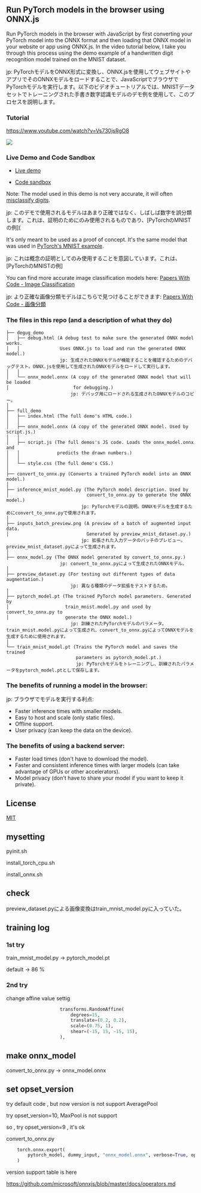 ## Run PyTorch models in the browser using ONNX.js

Run PyTorch models in the browser with JavaScript by first converting your PyTorch model into the ONNX format and then loading that ONNX model in your website or app using ONNX.js. In the video tutorial below, I take you through this process using the demo example of a handwritten digit recognition model trained on the MNIST dataset.

jp: PyTorchモデルをONNX形式に変換し、ONNX.jsを使用してウェブサイトやアプリでそのONNXモデルをロードすることで、JavaScriptでブラウザでPyTorchモデルを実行します。以下のビデオチュートリアルでは、MNISTデータセットでトレーニングされた手書き数字認識モデルのデモ例を使用して、このプロセスを説明します。

### Tutorial
https://www.youtube.com/watch?v=Vs730jsRgO8

[<img src="https://img.youtube.com/vi/Vs730jsRgO8/hqdefault.jpg">](https://www.youtube.com/watch?v=Vs730jsRgO8)

### Live Demo and Code Sandbox

* [Live demo](https://vgzep.csb.app/)

* [Code sandbox](https://codesandbox.io/s/pytorch-to-javascript-with-onnx-vgzep)

Note: The model used in this demo is not very accurate, it will often
[misclassify digits](https://github.com/elliotwaite/pytorch-to-javascript-with-onnx-js/issues/1).

jp: このデモで使用されるモデルはあまり正確ではなく、しばしば数字を誤分類します。これは、証明のためにのみ使用されるものであり、[PyTorchのMNISTの例](

It's only meant to be used as a proof of concept. It's the same model that was
used in [PyTorch's MNIST example](https://github.com/pytorch/examples/blob/main/mnist/main.py).

jp: これは概念の証明としてのみ使用することを意図しています。これは、[PyTorchのMNISTの例]

You can find more accurate image classification models here: [Papers With Code -
Image Classification](https://paperswithcode.com/task/image-classification)

jp: より正確な画像分類モデルはこちらで見つけることができます: [Papers With Code - 画像分類](https://paperswithcode.com/task/image-classification)

### The files in this repo (and a description of what they do)
```
├── degug_demo
│   ├── debug.html (A debug test to make sure the generated ONNX model works. 
│   │               Uses ONNX.js to load and run the generated ONNX model.)
                    jp: 生成されたONNXモデルが機能することを確認するためのデバッグテスト。ONNX.jsを使用して生成されたONNXモデルをロードして実行します。
│   │ 
│   └── onnx_model.onnx (A copy of the generated ONNX model that will be loaded
│                        for debugging.)
                        jp: デバッグ用にロードされる生成されたONNXモデルのコピー。
│
├── full_demo
│   ├── index.html (The full demo's HTML code.)
│   │ 
│   ├── onnx_model.onnx (A copy of the generated ONNX model. Used by script.js.)
│   │ 
│   ├── script.js (The full demos's JS code. Loads the onnx_model.onnx and 
│   │              predicts the drawn numbers.)
│   │ 
│   └── style.css (The full demo's CSS.)
│                            
├── convert_to_onnx.py (Converts a trained PyTorch model into an ONNX model.)
│
├── inference_mnist_model.py (The PyTorch model description. Used by
│                             convert_to_onnx.py to generate the ONNX model.)
                            jp: PyTorchモデルの説明。ONNXモデルを生成するためにconvert_to_onnx.pyで使用されます。
│                             
├── inputs_batch_preview.png (A preview of a batch of augmented input data. 
│                             Generated by preview_mnist_dataset.py.)
                            jp: 拡張された入力データのバッチのプレビュー。preview_mnist_dataset.pyによって生成されます。
│
├── onnx_model.py (The ONNX model generated by convert_to_onnx.py.)
                    jp: convert_to_onnx.pyによって生成されたONNXモデル。
│
├── preview_dataset.py (For testing out different types of data augmentation.)
                        jp: 異なる種類のデータ拡張をテストするため。
│
├── pytorch_model.pt (The trained PyTorch model parameters. Generated by 
│                     train_mnist.model.py and used by convert_to_onnx.py to
│                     generate the ONNX model.)
                        jp: 訓練されたPyTorchモデルのパラメータ。train_mnist.model.pyによって生成され、convert_to_onnx.pyによってONNXモデルを生成するために使用されます。
│
└── train_mnist_model.pt (Trains the PyTorch model and saves the trained 
                          parameters as pytorch_model.pt.)
                          jp: PyTorchモデルをトレーニングし、訓練されたパラメータをpytorch_model.ptとして保存します。
```

### The benefits of running a model in the browser:

jp: ブラウザでモデルを実行する利点:

* Faster inference times with smaller models.
* Easy to host and scale (only static files).
* Offline support.
* User privacy (can keep the data on the device).

### The benefits of using a backend server:

* Faster load times (don't have to download the model).
* Faster and consistent inference times with larger models (can take advantage of GPUs or other accelerators).
* Model privacy (don't have to share your model if you want to keep it private).

## License

[MIT](LICENSE)

## mysetting

pyinit.sh

install_torch_cpu.sh

install_onnx.sh

## check

preview_dataset.pyによる画像変換はtrain_mnist_model.pyに入っていた。


## training log

### 1st try

train_mnist_model.py → pytorch_model.pt

default → 86 %

### 2nd try

change affine value settig

```python
                    transforms.RandomAffine(
                        degrees=15,
                        translate=(0.2, 0.2),
                        scale=(0.75, 1),
                        shear=(-15, 15, -15, 15),
                    ),
```

## make onnx_model

convert_to_onnx.py → onnx_model.onnx

## set opset_version

try default code , but now version is not support AveragePool

try opset_version=10, MaxPool is not support

so , try opset_version=9 , it's ok

convert_to_onnx.py

```python
    torch.onnx.export(
        pytorch_model, dummy_input, "onnx_model.onnx", verbose=True, opset_version=9
    )
```

version support table is here

https://github.com/microsoft/onnxjs/blob/master/docs/operators.md

